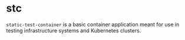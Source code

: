 # stc

`static-test-container` is a basic container application meant for use in testing infrastructure systems and Kubernetes clusters.
